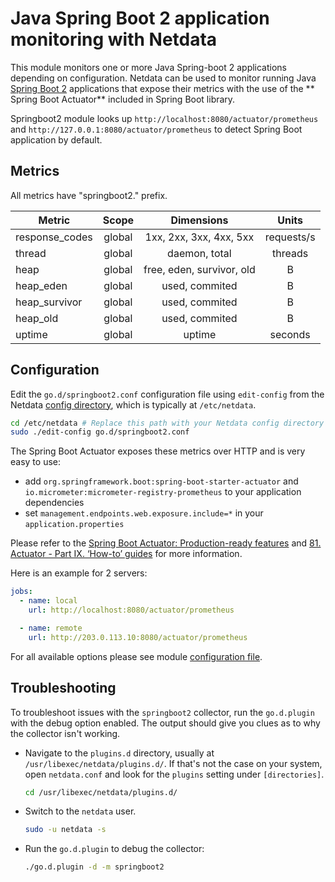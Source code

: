<!--
title: "Java Spring Boot 2 application monitoring with Netdata"
description: "Monitor the health and performance of Spring Boot 2-compatible apps with zero configuration, per-second metric granularity, and interactive visualizations."
custom_edit_url: "https://github.com/netdata/go.d.plugin/edit/master/modules/springboot2/README.md"
sidebar_label: "Java Spring Boot 2 applications"
learn_status: "Published"
learn_topic_type: "References"
learn_rel_path: "References/Collectors references/Apm"
-->

# Java Spring Boot 2 application monitoring with Netdata

This module monitors one or more Java Spring-boot 2 applications depending on configuration. Netdata can be used to
monitor running Java [Spring Boot 2](https://spring.io/) applications that expose their metrics with the use of the **
Spring Boot Actuator** included in Spring Boot library.

Springboot2 module looks up `http://localhost:8080/actuator/prometheus` and `http://127.0.0.1:8080/actuator/prometheus`
to detect Spring Boot application by default.

## Metrics

All metrics have "springboot2." prefix.

| Metric         | Scope  |        Dimensions         |   Units    |
|----------------|:------:|:-------------------------:|:----------:|
| response_codes | global |  1xx, 2xx, 3xx, 4xx, 5xx  | requests/s |
| thread         | global |       daemon, total       |  threads   |
| heap           | global | free, eden, survivor, old |     B      |
| heap_eden      | global |      used, commited       |     B      |
| heap_survivor  | global |      used, commited       |     B      |
| heap_old       | global |      used, commited       |     B      |
| uptime         | global |          uptime           |  seconds   |

## Configuration

Edit the `go.d/springboot2.conf` configuration file using `edit-config` from the
Netdata [config directory](https://learn.netdata.cloud/docs/configure/nodes), which is typically at `/etc/netdata`.

```bash
cd /etc/netdata # Replace this path with your Netdata config directory
sudo ./edit-config go.d/springboot2.conf
```

The Spring Boot Actuator exposes these metrics over HTTP and is very easy to use:

- add `org.springframework.boot:spring-boot-starter-actuator` and `io.micrometer:micrometer-registry-prometheus` to your
  application dependencies
- set `management.endpoints.web.exposure.include=*` in your `application.properties`

Please refer to
the [Spring Boot Actuator: Production-ready features](https://docs.spring.io/spring-boot/docs/current/reference/html/production-ready.html)
and [81. Actuator - Part IX. ‘How-to’ guides](https://docs.spring.io/spring-boot/docs/current/reference/html/howto-actuator.html)
for more information.

Here is an example for 2 servers:

```yaml
jobs:
  - name: local
    url: http://localhost:8080/actuator/prometheus

  - name: remote
    url: http://203.0.113.10:8080/actuator/prometheus
```

For all available options please see
module [configuration file](https://github.com/netdata/go.d.plugin/blob/master/config/go.d/springboot2.conf).

## Troubleshooting

To troubleshoot issues with the `springboot2` collector, run the `go.d.plugin` with the debug option enabled. The output
should give you clues as to why the collector isn't working.

- Navigate to the `plugins.d` directory, usually at `/usr/libexec/netdata/plugins.d/`. If that's not the case on
  your system, open `netdata.conf` and look for the `plugins` setting under `[directories]`.

  ```bash
  cd /usr/libexec/netdata/plugins.d/
  ```

- Switch to the `netdata` user.

  ```bash
  sudo -u netdata -s
  ```

- Run the `go.d.plugin` to debug the collector:

  ```bash
  ./go.d.plugin -d -m springboot2
  ```

